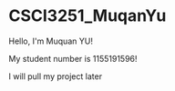 # CSCI3251_MuqanYu

Hello, I'm Muquan YU!

My student number is 1155191596!

I will pull my project later
